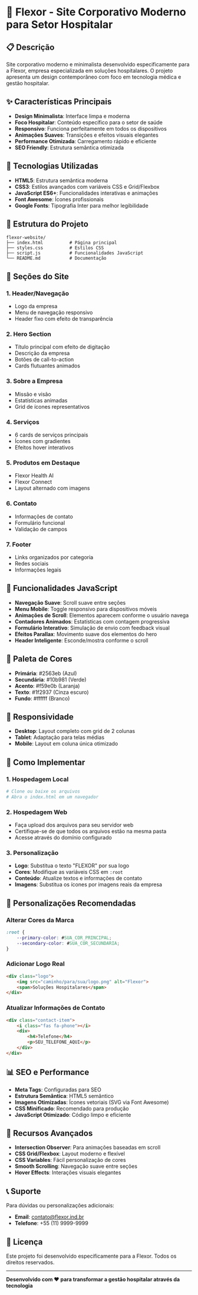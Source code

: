 # 🏥 Flexor - Site Corporativo Moderno para Setor Hospitalar

## 📋 Descrição

Site corporativo moderno e minimalista desenvolvido especificamente para a Flexor, empresa especializada em soluções hospitalares. O projeto apresenta um design contemporâneo com foco em tecnologia médica e gestão hospitalar.

## ✨ Características Principais

- **Design Minimalista**: Interface limpa e moderna
- **Foco Hospitalar**: Conteúdo específico para o setor de saúde
- **Responsivo**: Funciona perfeitamente em todos os dispositivos
- **Animações Suaves**: Transições e efeitos visuais elegantes
- **Performance Otimizada**: Carregamento rápido e eficiente
- **SEO Friendly**: Estrutura semântica otimizada

## 🚀 Tecnologias Utilizadas

- **HTML5**: Estrutura semântica moderna
- **CSS3**: Estilos avançados com variáveis CSS e Grid/Flexbox
- **JavaScript ES6+**: Funcionalidades interativas e animações
- **Font Awesome**: Ícones profissionais
- **Google Fonts**: Tipografia Inter para melhor legibilidade

## 📁 Estrutura do Projeto

```
flexor-website/
├── index.html          # Página principal
├── styles.css          # Estilos CSS
├── script.js           # Funcionalidades JavaScript
└── README.md           # Documentação
```

## 🎨 Seções do Site

### 1. **Header/Navegação**
- Logo da empresa
- Menu de navegação responsivo
- Header fixo com efeito de transparência

### 2. **Hero Section**
- Título principal com efeito de digitação
- Descrição da empresa
- Botões de call-to-action
- Cards flutuantes animados

### 3. **Sobre a Empresa**
- Missão e visão
- Estatísticas animadas
- Grid de ícones representativos

### 4. **Serviços**
- 6 cards de serviços principais
- Ícones com gradientes
- Efeitos hover interativos

### 5. **Produtos em Destaque**
- Flexor Health AI
- Flexor Connect
- Layout alternado com imagens

### 6. **Contato**
- Informações de contato
- Formulário funcional
- Validação de campos

### 7. **Footer**
- Links organizados por categoria
- Redes sociais
- Informações legais

## 🎯 Funcionalidades JavaScript

- **Navegação Suave**: Scroll suave entre seções
- **Menu Mobile**: Toggle responsivo para dispositivos móveis
- **Animações de Scroll**: Elementos aparecem conforme o usuário navega
- **Contadores Animados**: Estatísticas com contagem progressiva
- **Formulário Interativo**: Simulação de envio com feedback visual
- **Efeitos Parallax**: Movimento suave dos elementos do hero
- **Header Inteligente**: Esconde/mostra conforme o scroll

## 🎨 Paleta de Cores

- **Primária**: #2563eb (Azul)
- **Secundária**: #10b981 (Verde)
- **Acento**: #f59e0b (Laranja)
- **Texto**: #1f2937 (Cinza escuro)
- **Fundo**: #ffffff (Branco)

## 📱 Responsividade

- **Desktop**: Layout completo com grid de 2 colunas
- **Tablet**: Adaptação para telas médias
- **Mobile**: Layout em coluna única otimizado

## 🚀 Como Implementar

### 1. **Hospedagem Local**
```bash
# Clone ou baixe os arquivos
# Abra o index.html em um navegador
```

### 2. **Hospedagem Web**
- Faça upload dos arquivos para seu servidor web
- Certifique-se de que todos os arquivos estão na mesma pasta
- Acesse através do domínio configurado

### 3. **Personalização**
- **Logo**: Substitua o texto "FLEXOR" por sua logo
- **Cores**: Modifique as variáveis CSS em `:root`
- **Conteúdo**: Atualize textos e informações de contato
- **Imagens**: Substitua os ícones por imagens reais da empresa

## 🔧 Personalizações Recomendadas

### Alterar Cores da Marca
```css
:root {
    --primary-color: #SUA_COR_PRINCIPAL;
    --secondary-color: #SUA_COR_SECUNDARIA;
}
```

### Adicionar Logo Real
```html
<div class="logo">
    <img src="caminho/para/sua/logo.png" alt="Flexor">
    <span>Soluções Hospitalares</span>
</div>
```

### Atualizar Informações de Contato
```html
<div class="contact-item">
    <i class="fas fa-phone"></i>
    <div>
        <h4>Telefone</h4>
        <p>SEU_TELEFONE_AQUI</p>
    </div>
</div>
```

## 📊 SEO e Performance

- **Meta Tags**: Configuradas para SEO
- **Estrutura Semântica**: HTML5 semântico
- **Imagens Otimizadas**: Ícones vetoriais (SVG via Font Awesome)
- **CSS Minificado**: Recomendado para produção
- **JavaScript Otimizado**: Código limpo e eficiente

## 🌟 Recursos Avançados

- **Intersection Observer**: Para animações baseadas em scroll
- **CSS Grid/Flexbox**: Layout moderno e flexível
- **CSS Variables**: Fácil personalização de cores
- **Smooth Scrolling**: Navegação suave entre seções
- **Hover Effects**: Interações visuais elegantes

## 📞 Suporte

Para dúvidas ou personalizações adicionais:
- **Email**: contato@flexor.ind.br
- **Telefone**: +55 (11) 9999-9999

## 📄 Licença

Este projeto foi desenvolvido especificamente para a Flexor. Todos os direitos reservados.

---

**Desenvolvido com ❤️ para transformar a gestão hospitalar através da tecnologia**
